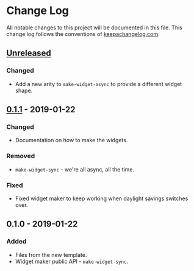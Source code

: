 # Change Log
All notable changes to this project will be documented in this file. This change log follows the conventions of [keepachangelog.com](http://keepachangelog.com/).

## [Unreleased]
### Changed
- Add a new arity to `make-widget-async` to provide a different widget shape.

## [0.1.1] - 2019-01-22
### Changed
- Documentation on how to make the widgets.

### Removed
- `make-widget-sync` - we're all async, all the time.

### Fixed
- Fixed widget maker to keep working when daylight savings switches over.

## 0.1.0 - 2019-01-22
### Added
- Files from the new template.
- Widget maker public API - `make-widget-sync`.

[Unreleased]: https://github.com/your-name/clj-net/compare/0.1.1...HEAD
[0.1.1]: https://github.com/your-name/clj-net/compare/0.1.0...0.1.1
